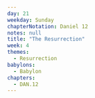 ```yaml
---
day: 21
weekday: Sunday
chapterNotation: Daniel 12
notes: null
title: "The Resurrection"
week: 4
themes:
  - Resurrection
babylons:
  - Babylon
chapters:
  - DAN.12
---
```

